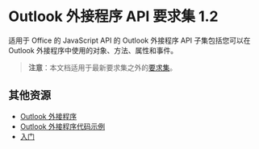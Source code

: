  

# <a name="outlook-add-in-api-requirement-set-1.2"></a>Outlook 外接程序 API 要求集 1.2

适用于 Office 的 JavaScript API 的 Outlook 外接程序 API 子集包括您可以在 Outlook 外接程序中使用的对象、方法、属性和事件。

> **注意**：本文档适用于最新要求集之外的[要求集](tutorial-api-requirement-sets.md)。 

## <a name="additional-resources"></a>其他资源

- [Outlook 外接程序](../../docs/outlook/outlook-add-ins.md)
- [Outlook 外接程序代码示例](https://dev.outlook.com/MailAppsGettingStarted/Samples)
- [入门](https://dev.outlook.com/MailAppsGettingStarted/GetStarted)
